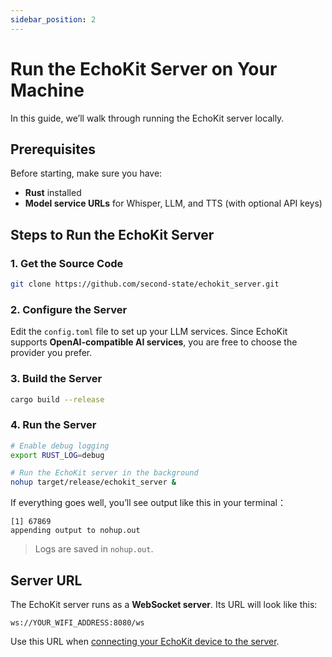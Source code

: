 ```yaml
---
sidebar_position: 2
---
```


# Run the EchoKit Server on Your Machine

In this guide, we’ll walk through running the EchoKit server locally.

## Prerequisites

Before starting, make sure you have:  

* **Rust** installed  
* **Model service URLs** for Whisper, LLM, and TTS (with optional API keys)  

## Steps to Run the EchoKit Server

### 1. Get the Source Code

```bash
git clone https://github.com/second-state/echokit_server.git
````

### 2. Configure the Server

Edit the `config.toml` file to set up your LLM services.
Since EchoKit supports **OpenAI-compatible AI services**, you are free to choose the provider you prefer.

### 3. Build the Server

```bash
cargo build --release
```

### 4. Run the Server

```bash
# Enable debug logging
export RUST_LOG=debug

# Run the EchoKit server in the background
nohup target/release/echokit_server &
```

If everything goes well, you’ll see output like this in your terminal：
```
[1] 67869
appending output to nohup.out   
```
> Logs are saved in `nohup.out`.

## Server URL

The EchoKit server runs as a **WebSocket server**.
Its URL will look like this:

```
ws://YOUR_WIFI_ADDRESS:8080/ws
```

Use this URL when [connecting your EchoKit device to the server](./setup.md).

